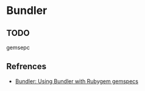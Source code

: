 # Bundler

## TODO

gemsepc

## Refrences

-   [Bundler: Using Bundler with Rubygem gemspecs](http://bundler.io/rubygems.html)
